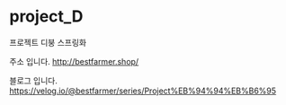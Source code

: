 # project_D
프로젝트 디붕 스프링화

주소 입니다.
http://bestfarmer.shop/

블로그 입니다.
https://velog.io/@bestfarmer/series/Project%EB%94%94%EB%B6%95
